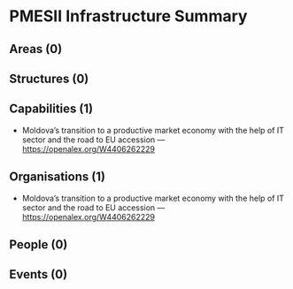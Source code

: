 # PMESII Infrastructure Summary

## Areas (0)


## Structures (0)


## Capabilities (1)

- Moldova’s transition to a productive market economy with the help of IT sector and the road to EU accession — https://openalex.org/W4406262229

## Organisations (1)

- Moldova’s transition to a productive market economy with the help of IT sector and the road to EU accession — https://openalex.org/W4406262229

## People (0)


## Events (0)


